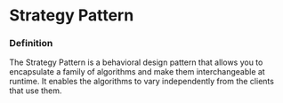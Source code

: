 # Strategy Pattern

### Definition


The Strategy Pattern is a behavioral design pattern that allows you to encapsulate a family of algorithms and make them
interchangeable at runtime. It enables the algorithms to vary independently from the clients that use them.


